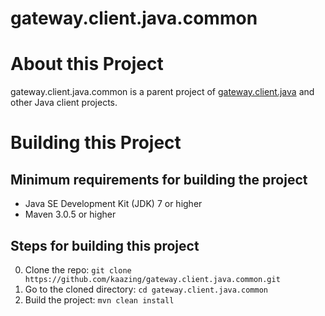 # gateway.client.java.common

# About this Project

gateway.client.java.common is a parent project of [gateway.client.java](https://github.com/kaazing/gateway.client.java) and other Java client projects.

# Building this Project

## Minimum requirements for building the project

* Java SE Development Kit (JDK) 7 or higher
* Maven 3.0.5 or higher

## Steps for building this project

0. Clone the repo: ```git clone https://github.com/kaazing/gateway.client.java.common.git```
0. Go to the cloned directory: ```cd gateway.client.java.common```
0. Build the project: ```mvn clean install```
